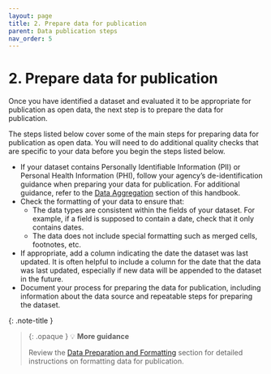 ```yaml
---
layout: page
title: 2. Prepare data for publication
parent: Data publication steps
nav_order: 5
---
```


# 2. Prepare data for publication

Once you have identified a dataset and evaluated it to be appropriate for publication as open data, the next step is to prepare the data for publication. 

The steps listed below cover some of the main steps for preparing data for publication as open data. You will need to do additional quality checks that are specific to your data before you begin the steps listed below. 

* If your dataset contains Personally Identifiable Information (PII) or Personal Health Information (PHI), follow your agency’s de-identification guidance when preparing your data for publication. For additional guidance, refer to the [Data Aggregation](/open-data-handbook/data-resources/data_aggregation) section of this handbook. 
* Check the formatting of your data to ensure that:
    * The data types are consistent within the fields of your dataset. For example, if a field is supposed to contain a date, check that it only contains dates.
    * The data does not include special formatting such as merged cells, footnotes, etc. 
* If appropriate, add a column indicating the date the dataset was last updated. It is often helpful to include a column for the date that the data was last updated, especially if new data will be appended to the dataset in the future. 
* Document your process for preparing the data for publication, including information about the data source and repeatable steps for preparing the dataset.

{: .note-title }
> {: .opaque }
>💡 **More guidance**
>
>Review the [Data Preparation and Formatting](/open-data-handbook/data-resources/data_preparation_and_formatting) section for detailed instructions on formatting data for publication. 
